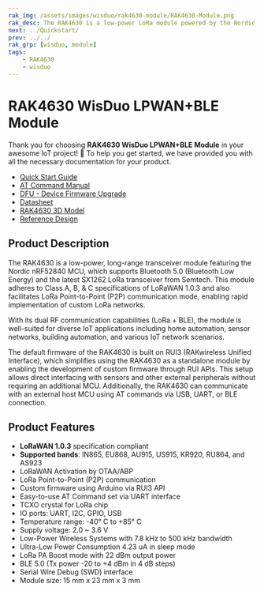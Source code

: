 ```yaml
---
rak_img: /assets/images/wisduo/rak4630-module/RAK4630-Module.png
rak_desc: The RAK4630 is a low-power LoRa module powered by the Nordic nRF52840 MCU, offering support for Bluetooth 5.0 (Bluetooth Low Energy) and the latest SX1262 LoRa transceiver from Semtech. Its firmware is built on RUI3.
next: ../Quickstart/
prev: ../../
rak_grp: [wisduo, module]
tags:
    - RAK4630
    - wisduo
---
```


# RAK4630 WisDuo LPWAN+BLE Module

Thank you for choosing **RAK4630 WisDuo LPWAN+BLE Module** in your awesome IoT project! 🎉 To help you get started, we have provided you with all the necessary documentation for your product.

* [Quick Start Guide](../Quickstart/)
* [AT Command Manual](../AT-Command-Manual/)
* [DFU - Device Firmware Upgrade](../DFU/)
* [Datasheet](../Datasheet/)
* [RAK4630 3D Model](https://downloads.rakwireless.com/3D_File/WisDuo/3D_RAK4630.stp)
* [Reference Design](https://docs.rakwireless.com/Product-Categories/WisBlock/RAK4631/Datasheet/#schematic-diagram)

## Product Description

The RAK4630 is a low-power, long-range transceiver module featuring the Nordic nRF52840 MCU, which supports Bluetooth 5.0 (Bluetooth Low Energy) and the latest SX1262 LoRa transceiver from Semtech. This module adheres to Class A, B, & C specifications of LoRaWAN 1.0.3 and also facilitates LoRa Point-to-Point (P2P) communication mode, enabling rapid implementation of custom LoRa networks. 

With its dual RF communication capabilities (LoRa + BLE), the module is well-suited for diverse IoT applications including home automation, sensor networks, building automation, and various IoT network scenarios.

The default firmware of the RAK4630 is built on RUI3 (RAKwireless Unified Interface), which simplifies using the RAK4630 as a standalone module by enabling the development of custom firmware through RUI APIs. This setup allows direct interfacing with sensors and other external peripherals without requiring an additional MCU. Additionally, the RAK4630 can communicate with an external host MCU using AT commands via USB, UART, or BLE connection.

## Product Features

- **LoRaWAN 1.0.3** specification compliant
- **Supported bands**: IN865, EU868, AU915, US915, KR920, RU864, and AS923
- LoRaWAN Activation by OTAA/ABP
- LoRa Point-to-Point (P2P) communication
- Custom firmware using Arduino via RUI3 API
- Easy-to-use AT Command set via UART interface
- TCXO crystal for LoRa chip
- IO ports: UART, I2C, GPIO, USB
- Temperature range: -40°&nbsp;C to +85°&nbsp;C
- Supply voltage: 2.0 ~ 3.6&nbsp;V
- Low-Power Wireless Systems with 7.8&nbsp;kHz to 500&nbsp;kHz bandwidth
- Ultra-Low Power Consumption 4.23&nbsp;uA in sleep mode
- LoRa PA Boost mode with 22&nbsp;dBm output power
- BLE 5.0 (Tx power -20 to +4&nbsp;dBm in 4&nbsp;dB steps)
- Serial Wire Debug (SWD) interface
- Module size: 15&nbsp;mm x 23&nbsp;mm x 3&nbsp;mm

